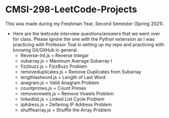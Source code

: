 # CMSI-298-LeetCode-Projects

This was made during my Freshman Year, Second Semester (Spring 2021).

- Here are the leetcode interview questions/answers that we went over for class. Please ignore the one with the Python extension as I was practicing with Professor Toal in setting up my repo and practicing with knowing Git/GitHub in general.
  - Reverse-Int.js = Reverse Integar
  - subarray.js = Maximum Average Subarray I
  - fizzbuzz.js = FizzBuzz Problem
  - removeduplicates.js = Remove Duplicates from Subarray
  - lengthlastword.js = Length of Last Word
  - anagram.js = Valid Anagram Problem
  - countprimes.js = Count Primes
  - removevowels.js = Remove Vowels Problem
  - linkedlist.js = Linked List Cycle Problem
  - ipAdress.js = Defaning IP Address Problem
  - shufflearray.js = Shuffle the Array Problem
